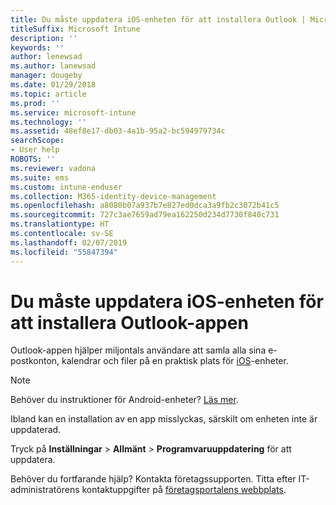 ```yaml
---
title: Du måste uppdatera iOS-enheten för att installera Outlook | Microsoft Docs
titleSuffix: Microsoft Intune
description: ''
keywords: ''
author: lenewsad
ms.author: lanewsad
manager: dougeby
ms.date: 01/29/2018
ms.topic: article
ms.prod: ''
ms.service: microsoft-intune
ms.technology: ''
ms.assetid: 48ef8e17-db03-4a1b-95a2-bc594979734c
searchScope:
- User help
ROBOTS: ''
ms.reviewer: vadona
ms.suite: ems
ms.custom: intune-enduser
ms.collection: M365-identity-device-management
ms.openlocfilehash: a8080b07a937b7e827ed0dca3a9fb2c3072b41c5
ms.sourcegitcommit: 727c3ae7659ad79ea162250d234d7730f840c731
ms.translationtype: HT
ms.contentlocale: sv-SE
ms.lasthandoff: 02/07/2019
ms.locfileid: "55847394"
---
```

# <a name="you-need-to-update-your-ios-device-to-install-the-outlook-app"></a>Du måste uppdatera iOS-enheten för att installera Outlook-appen

Outlook-appen hjälper miljontals användare att samla alla sina e-postkonton, kalendrar och filer på en praktisk plats för [iOS](https://itunes.apple.com/app/microsoft-outlook-email-calendar/id951937596)-enheter.

>[!NOTE]
> Behöver du instruktioner för Android-enheter? [Läs mer](update-device-outlook-android.md).

Ibland kan en installation av en app misslyckas, särskilt om enheten inte är uppdaterad. 

Tryck på **Inställningar** > **Allmänt** > **Programvaruuppdatering** för att uppdatera.

Behöver du fortfarande hjälp? Kontakta företagssupporten. Titta efter IT-administratörens kontaktuppgifter på [företagsportalens webbplats](https://go.microsoft.com/fwlink/?linkid=2010980).

